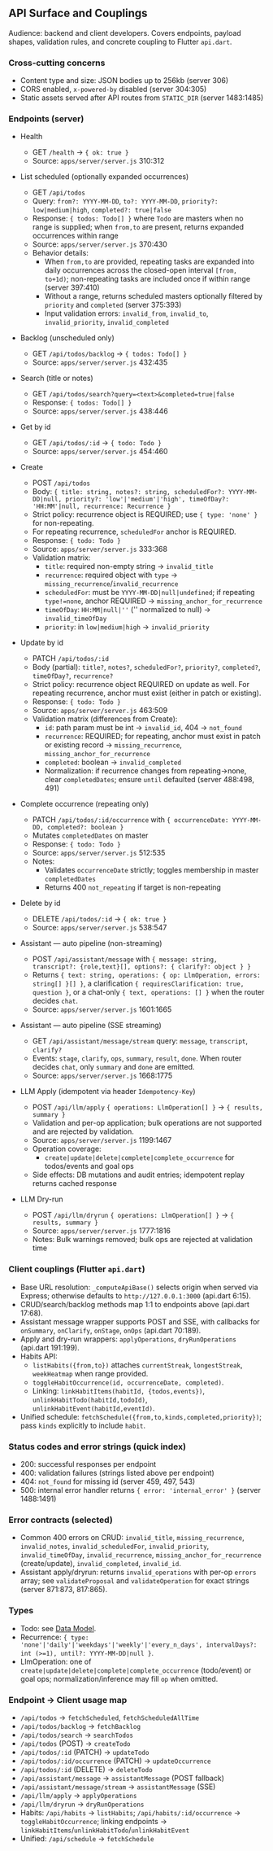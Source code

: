 ## API Surface and Couplings

Audience: backend and client developers. Covers endpoints, payload shapes, validation rules, and concrete coupling to Flutter `api.dart`.

### Cross-cutting concerns

- Content type and size: JSON bodies up to 256kb (server 306)
- CORS enabled, `x-powered-by` disabled (server 304:305)
- Static assets served after API routes from `STATIC_DIR` (server 1483:1485)

### Endpoints (server)

- Health
  - GET `/health` → `{ ok: true }`
  - Source: `apps/server/server.js` 310:312

- List scheduled (optionally expanded occurrences)
  - GET `/api/todos`
  - Query: `from?: YYYY-MM-DD`, `to?: YYYY-MM-DD`, `priority?: low|medium|high`, `completed?: true|false`
  - Response: `{ todos: Todo[] }` where `Todo` are masters when no range is supplied; when `from,to` are present, returns expanded occurrences within range
  - Source: `apps/server/server.js` 370:430
  - Behavior details:
    - When `from,to` are provided, repeating tasks are expanded into daily occurrences across the closed-open interval `[from, to+1d)`; non-repeating tasks are included once if within range (server 397:410)
    - Without a range, returns scheduled masters optionally filtered by `priority` and `completed` (server 375:393)
    - Input validation errors: `invalid_from`, `invalid_to`, `invalid_priority`, `invalid_completed`

- Backlog (unscheduled only)
  - GET `/api/todos/backlog` → `{ todos: Todo[] }`
  - Source: `apps/server/server.js` 432:435

- Search (title or notes)
  - GET `/api/todos/search?query=<text>&completed=true|false`
  - Response: `{ todos: Todo[] }`
  - Source: `apps/server/server.js` 438:446

- Get by id
  - GET `/api/todos/:id` → `{ todo: Todo }`
  - Source: `apps/server/server.js` 454:460

- Create
  - POST `/api/todos`
  - Body: `{ title: string, notes?: string, scheduledFor?: YYYY-MM-DD|null, priority?: 'low'|'medium'|'high', timeOfDay?: 'HH:MM'|null, recurrence: Recurrence }`
  - Strict policy: recurrence object is REQUIRED; use `{ type: 'none' }` for non-repeating.
  - For repeating recurrence, `scheduledFor` anchor is REQUIRED.
  - Response: `{ todo: Todo }`
  - Source: `apps/server/server.js` 333:368
  - Validation matrix:
    - `title`: required non-empty string → `invalid_title`
    - `recurrence`: required object with `type` → `missing_recurrence`/`invalid_recurrence`
    - `scheduledFor`: must be `YYYY-MM-DD|null|undefined`; if repeating `type!=none`, anchor REQUIRED → `missing_anchor_for_recurrence`
    - `timeOfDay`: `HH:MM|null|''` ('' normalized to null) → `invalid_timeOfDay`
    - `priority`: in `low|medium|high` → `invalid_priority`

- Update by id
  - PATCH `/api/todos/:id`
  - Body (partial): `title?`, `notes?`, `scheduledFor?`, `priority?`, `completed?`, `timeOfDay?`, `recurrence?`
  - Strict policy: recurrence object REQUIRED on update as well. For repeating recurrence, anchor must exist (either in patch or existing).
  - Response: `{ todo: Todo }`
  - Source: `apps/server/server.js` 463:509
  - Validation matrix (differences from Create):
    - `id`: path param must be int → `invalid_id`, 404 → `not_found`
    - `recurrence`: REQUIRED; for repeating, anchor must exist in patch or existing record → `missing_recurrence`, `missing_anchor_for_recurrence`
    - `completed`: boolean → `invalid_completed`
    - Normalization: if recurrence changes from repeating→none, clear `completedDates`; ensure `until` defaulted (server 488:498, 491)

- Complete occurrence (repeating only)
  - PATCH `/api/todos/:id/occurrence` with `{ occurrenceDate: YYYY-MM-DD, completed?: boolean }`
  - Mutates `completedDates` on master
  - Response: `{ todo: Todo }`
  - Source: `apps/server/server.js` 512:535
  - Notes:
    - Validates `occurrenceDate` strictly; toggles membership in master `completedDates`
    - Returns 400 `not_repeating` if target is non-repeating

- Delete by id
  - DELETE `/api/todos/:id` → `{ ok: true }`
  - Source: `apps/server/server.js` 538:547

- Assistant — auto pipeline (non-streaming)
  - POST `/api/assistant/message` with `{ message: string, transcript?: {role,text}[], options?: { clarify?: object } }`
  - Returns `{ text: string, operations: { op: LlmOperation, errors: string[] }[] }`, a clarification `{ requiresClarification: true, question }`, or a chat-only `{ text, operations: [] }` when the router decides `chat`.
  - Source: `apps/server/server.js` 1601:1665

- Assistant — auto pipeline (SSE streaming)
  - GET `/api/assistant/message/stream` query: `message`, `transcript`, `clarify?`
  - Events: `stage`, `clarify`, `ops`, `summary`, `result`, `done`. When router decides `chat`, only `summary` and `done` are emitted.
  - Source: `apps/server/server.js` 1668:1775

- LLM Apply (idempotent via header `Idempotency-Key`)
  - POST `/api/llm/apply` `{ operations: LlmOperation[] }` → `{ results, summary }`
  - Validation and per-op application; bulk operations are not supported and are rejected by validation.
  - Source: `apps/server/server.js` 1199:1467
  - Operation coverage:
    - `create|update|delete|complete|complete_occurrence` for todos/events and goal ops
  - Side effects: DB mutations and audit entries; idempotent replay returns cached response

- LLM Dry-run
  - POST `/api/llm/dryrun` `{ operations: LlmOperation[] }` → `{ results, summary }`
  - Source: `apps/server/server.js` 1777:1816
  - Notes: Bulk warnings removed; bulk ops are rejected at validation time

### Client couplings (Flutter `api.dart`)

- Base URL resolution: `_computeApiBase()` selects origin when served via Express; otherwise defaults to `http://127.0.0.1:3000` (api.dart 6:15).
- CRUD/search/backlog methods map 1:1 to endpoints above (api.dart 17:68).
- Assistant message wrapper supports POST and SSE, with callbacks for `onSummary`, `onClarify`, `onStage`, `onOps` (api.dart 70:189).
- Apply and dry-run wrappers: `applyOperations`, `dryRunOperations` (api.dart 191:199).
- Habits API:
  - `listHabits({from,to})` attaches `currentStreak`, `longestStreak`, `weekHeatmap` when range provided.
  - `toggleHabitOccurrence(id, occurrenceDate, completed)`.
  - Linking: `linkHabitItems(habitId, {todos,events})`, `unlinkHabitTodo(habitId,todoId)`, `unlinkHabitEvent(habitId,eventId)`.
- Unified schedule: `fetchSchedule({from,to,kinds,completed,priority})`; pass `kinds` explicitly to include `habit`.

### Status codes and error strings (quick index)

- 200: successful responses per endpoint
- 400: validation failures (strings listed above per endpoint)
- 404: `not_found` for missing id (server 459, 497, 543)
- 500: internal error handler returns `{ error: 'internal_error' }` (server 1488:1491)

### Error contracts (selected)

- Common 400 errors on CRUD: `invalid_title`, `missing_recurrence`, `invalid_notes`, `invalid_scheduledFor`, `invalid_priority`, `invalid_timeOfDay`, `invalid_recurrence`, `missing_anchor_for_recurrence` (create/update), `invalid_completed`, `invalid_id`.
- Assistant apply/dryrun: returns `invalid_operations` with per-op `errors` array; see `validateProposal` and `validateOperation` for exact strings (server 871:873, 817:865).

### Types

- Todo: see [Data Model](./data_model.md).
- Recurrence: `{ type: 'none'|'daily'|'weekdays'|'weekly'|'every_n_days', intervalDays?: int (>=1), until?: YYYY-MM-DD|null }`.
- LlmOperation: one of `create|update|delete|complete|complete_occurrence` (todo/event) or goal ops; normalization/inference may fill `op` when omitted.

### Endpoint → Client usage map

- `/api/todos` → `fetchScheduled`, `fetchScheduledAllTime`
- `/api/todos/backlog` → `fetchBacklog`
- `/api/todos/search` → `searchTodos`
- `/api/todos` (POST) → `createTodo`
- `/api/todos/:id` (PATCH) → `updateTodo`
- `/api/todos/:id/occurrence` (PATCH) → `updateOccurrence`
- `/api/todos/:id` (DELETE) → `deleteTodo`
- `/api/assistant/message` → `assistantMessage` (POST fallback)
- `/api/assistant/message/stream` → `assistantMessage` (SSE)
- `/api/llm/apply` → `applyOperations`
- `/api/llm/dryrun` → `dryRunOperations`
 - Habits: `/api/habits` → `listHabits`; `/api/habits/:id/occurrence` → `toggleHabitOccurrence`; linking endpoints → `linkHabitItems`/`unlinkHabitTodo`/`unlinkHabitEvent`
 - Unified: `/api/schedule` → `fetchSchedule`


